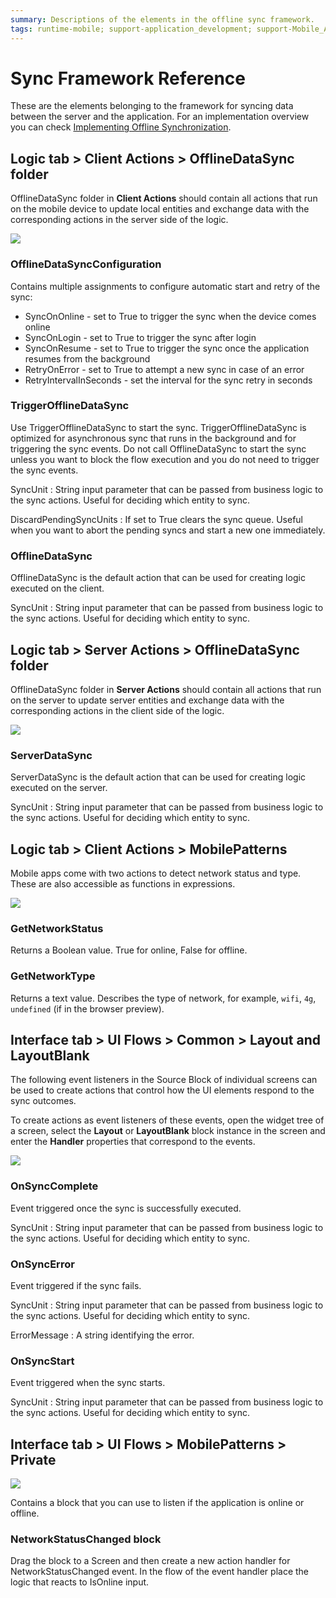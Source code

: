 ```yaml
---
summary: Descriptions of the elements in the offline sync framework. 
tags: runtime-mobile; support-application_development; support-Mobile_Apps
---
```


# Sync Framework Reference

These are the elements belonging to the framework for syncing data between the server and the application. For an implementation overview you can check [Implementing Offline Synchronization](<sync-implement.md>).

## Logic tab >  Client Actions >  OfflineDataSync folder

OfflineDataSync folder in **Client Actions** should contain all actions that run on the mobile device to update local entities and exchange data with the corresponding actions in the server side of the logic.

![](images/sync-logic-client-offlinedatasync.png)

### OfflineDataSyncConfiguration

Contains multiple assignments to configure automatic start and retry of the sync:

* SyncOnOnline - set to True to trigger the sync when the device comes online
* SyncOnLogin - set to True to trigger the sync after login
* SyncOnResume - set to True to trigger the sync once the application resumes from the background
* RetryOnError - set to True to attempt a new sync in case of an error
* RetryIntervalInSeconds - set the interval for the sync retry in seconds

### TriggerOfflineDataSync
Use TriggerOfflineDataSync to start the sync. TriggerOfflineDataSync is optimized for asynchronous sync that runs in the background and for triggering the sync events. Do not call OfflineDataSync to start the sync unless you want to block the flow execution and you do not need to trigger the sync events.

SyncUnit
:     String input parameter that can be passed from business logic to the sync actions. Useful for deciding which entity to sync.

DiscardPendingSyncUnits
:     If set to True clears the sync queue. Useful when you want to abort the pending syncs and start a new one immediately.

### OfflineDataSync

OfflineDataSync is the default action that can be used for creating logic executed on the client.

SyncUnit
:     String input parameter that can be passed from business logic to the sync actions. Useful for deciding which entity to sync.

## Logic tab >  Server Actions >  OfflineDataSync folder

OfflineDataSync folder in **Server Actions** should contain all actions that run on the server to update server entities and exchange data with the corresponding actions in the client side of the logic.

![](images/sync-logic-server-offlinedatasync.png)

### ServerDataSync

ServerDataSync is the default action that can be used for creating logic executed on the server.

SyncUnit
:     String input parameter that can be passed from business logic to the sync actions. Useful for deciding which entity to sync.

## Logic tab >  Client Actions >  MobilePatterns 

Mobile apps come with two actions to detect network status and type. These are also accessible as functions in expressions.

![](images/sync-logic-client-mobilepatterns.png)

### GetNetworkStatus
Returns a Boolean value. True for online, False for offline.

### GetNetworkType
Returns a text value. Describes the type of network, for example, `wifi`, `4g`, `undefined` (if in the browser preview).

## Interface tab >  UI Flows >  Common >   Layout and LayoutBlank

The following event listeners in the Source Block of individual screens can be used to create actions that control how the UI elements respond to the sync outcomes.

To create actions as event listeners of these events, open the widget tree of a screen, select the **Layout** or **LayoutBlank** block instance in the screen and enter the **Handler** properties that correspond to the events.

![](images/sync-interface-screen-layout.png)

### OnSyncComplete
Event triggered once the sync is successfully executed.

SyncUnit
:     String input parameter that can be passed from business logic to the sync actions. Useful for deciding which entity to sync.

### OnSyncError
Event triggered if the sync fails.

SyncUnit
:     String input parameter that can be passed from business logic to the sync actions. Useful for deciding which entity to sync.

ErrorMessage
:    A string identifying the error.

### OnSyncStart
Event triggered when the sync starts.

SyncUnit
:     String input parameter that can be passed from business logic to the sync actions. Useful for deciding which entity to sync.

## Interface tab >  UI Flows >  MobilePatterns >  Private

![](images/sync-interface-networkstatuschanged.png)

Contains a block that you can use to listen if the application is online or offline.

### NetworkStatusChanged block

Drag the block to a Screen and then create a new action handler for NetworkStatusChanged event. In the flow of the event handler place the logic that reacts to IsOnline input.